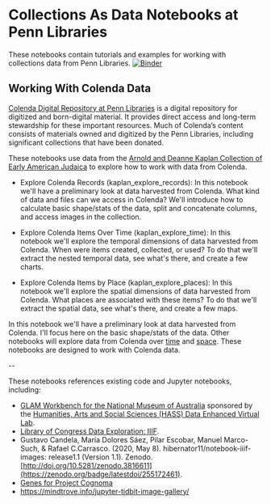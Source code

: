 # Collections As Data Notebooks at Penn Libraries

These notebooks contain tutorials and examples for working with collections data from Penn Libraries.
[![Binder](https://mybinder.org/badge_logo.svg)](https://mybinder.org/v2/gh/upenndigitalscholarship/collections-as-data-notebooks/HEAD)

## Working With Colenda Data
[Colenda Digital Repository at Penn Libraries](https://colenda.library.upenn.edu/) is a digital repository for digitized and born-digital material. It provides direct access and long-term stewardship for these important resources. Much of Colenda’s content consists of materials owned and digitized by the Penn Libraries, including significant collections that have been donated.

These notebooks use data from the [Arnold and Deanne Kaplan Collection of Early American Judaica](https://kaplan.exhibits.library.upenn.edu/) to explore how to work with data from Colenda.

* Explore Colenda Records (kaplan_explore_records): In this notebook we'll have a preliminary look at data harvested from Colenda. What kind of data and files can we access in Colenda? We'll introduce how to calculate basic shape/stats of the data, split and concatenate columns, and access images in the collection.

* Explore Colenda Items Over Time (kaplan_explore_time): In this notebook we'll explore the temporal dimensions of data harvested from Colenda. When were items created, collected, or used? To do that we'll extract the nested temporal data, see what's there, and create a few charts.

* Explore Colenda Items by Place (kaplan_explore_places): In this notebook we'll explore the spatial dimensions of data harvested from Colenda. What places are associated with these items? To do that we'll extract the spatial data, see what's there, and create a few maps.

In this notebook we'll have a preliminary look at data harvested from Colenda. I'll focus here on the basic shape/stats of the data. Other notebooks will explore data from Colenda over [time](kaplan_explore_time.ipynb) and [space](kaplan_explore_places.ipynb).
These notebooks are designed to work with Colenda data.

--

These notebooks references existing code and Jupyter notebooks, including:
* [GLAM Workbench for the National Museum of Australia](https://doi.org/10.5281/zenodo.3544747) sponsored by the [Humanities, Arts and Social Sciences (HASS) Data Enhanced Virtual Lab](https://tinker.edu.au/).
* [Library of Congress Data Exploration: IIIF](https://github.com/LibraryOfCongress/data-exploration/blob/26510c3f4da0bc85dfa87e82141173b1830e9d64/IIIF.ipynb).
* Gustavo Candela, María Dolores Sáez, Pilar Escobar, Manuel Marco-Such, & Rafael C.Carrasco. (2020, May 8). hibernator11/notebook-iiif-images: release1.1 (Version 1.1). Zenodo. [http://doi.org/10.5281/zenodo.3816611](https://zenodo.org/badge/latestdoi/255172461).
* [Genes for Project Cognoma](https://github.com/cognoma/genes/blob/721204091a96e55de6dcad165d6d8265e67e2a48/2.process.py)
* https://mindtrove.info/jupyter-tidbit-image-gallery/
